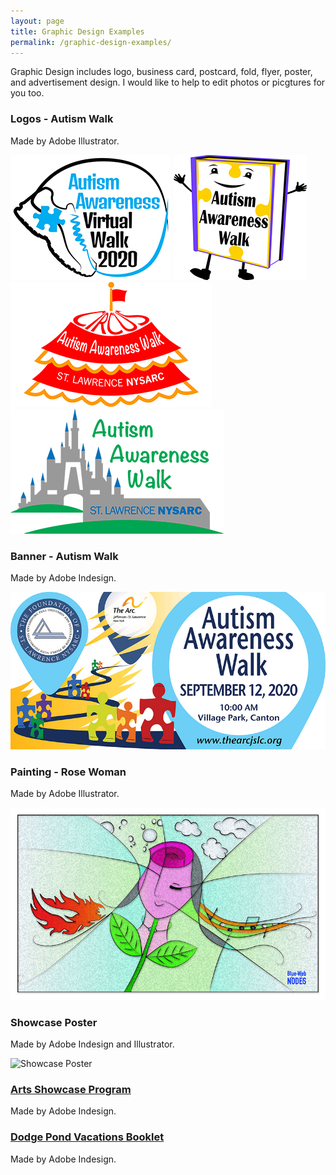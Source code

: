```yaml
---
layout: page
title: Graphic Design Examples
permalink: /graphic-design-examples/
---
```


Graphic Design includes logo, business card, postcard, fold, flyer, poster, and advertisement design. I would like to help to edit photos or picgtures for you too. 

### Logos - Autism Walk 

Made by Adobe Illustrator.

![Autism Walk Logo 2020](/images/AWLogo2020.jpg "Autism Walk Logo 2020")
![Autism Walk Logo 2019](/images/AWBookLogo.jpg "Autism Walk Logo 2019")
![Autism Walk Logo 2018](/images/AWCircusLogo.jpg "Autism Walk Logo 2018")
![Autism Walk Logo 2017](/images/AWDisnepLogo.jpg "Autism Walk Logo 2017")

### Banner - Autism Walk 

Made by Adobe Indesign.

![Autism Walk Banner](/images/autismWalkBanner.jpg "Autism Walk Banner")

### Painting - Rose Woman

Made by Adobe Illustrator.

![Rose Woman](/images/roseWoman1.jpg "Rose Woman")

### Showcase Poster

Made by Adobe Indesign and Illustrator.

![Showcase Poster](/images/artsShow2017Flyer8.5x11.jpg "Showcase Poster")

### [Arts Showcase Program](/files/artsShowProgram2019.pdf)

Made by Adobe Indesign.

### [Dodge Pond Vacations Booklet](/files/dpBooklet2019.pdf)

Made by Adobe Indesign.
